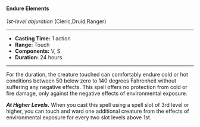 #### Endure Elements
*1st-level abjuration* (Cleric,Druid,Ranger)
___
- **Casting Time:** 1 action
- **Range:** Touch
- **Components:** V, S
- **Duration:** 24 hours
---
For the duration, the creature touched can
comfortably endure cold or hot conditions between
50 below zero to 140 degrees Fahrenheit without
suffering any negative effects. This spell offers no
protection from cold or fire damage, only against
the negative effects of environmental exposure.

***At Higher Levels.***  When you cast this spell using
a spell slot of 3rd level or higher, you can touch and
ward one additional creature from the effects of
environmental exposure for every two slot levels
above 1st.
